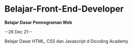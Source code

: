 # Belajar-Front-End-Developer

**Belajar Dasar Pemrograman Web**

--26 Dec 21--

Belajar Dasar HTML, CSS dan Javascript d Dicoding Academy
